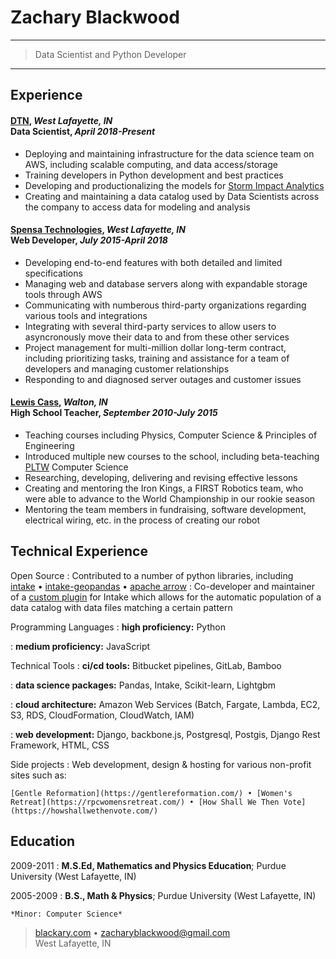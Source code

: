
Zachary Blackwood
============

----

>  Data Scientist and Python Developer

----

## Experience

#### [DTN](https://www.dtn.com), <i>West Lafayette, IN</i><br/> Data Scientist, <i>April 2018-Present</i>

* Deploying and maintaining infrastructure for the data science team on AWS, including scalable computing, and data access/storage
* Training developers in Python development and best practices
* Developing and productionalizing the models for [Storm Impact Analytics](https://www.dtn.com/weather/utilities-and-renewable-energy/storm-impact-analytics)
* Creating and maintaining a data catalog used by Data Scientists across the company to access data for modeling and analysis

#### [Spensa Technologies](https://www.dtn.com/dtn-acquires-spensa-technologies/), <i>West Lafayette, IN</i><br/> Web Developer, <i>July 2015-April 2018</i>

* Developing end-to-end features with both detailed and limited specifications
* Managing web and database servers along with expandable storage tools through
AWS
* Communicating with numberous third-party organizations regarding various
tools and integrations
* Integrating with several third-party services to allow users to asyncronously move their data to and from these other services
* Project management for multi-million dollar long-term contract, including prioritizing tasks, training and assistance for a team of developers and managing customer relationships
* Responding to and diagnosed server outages and customer issues


#### [Lewis Cass](http://www.lewiscass.net), <i>Walton, IN</i><br/> High School Teacher, <i>September 2010-July 2015</i>

* Teaching courses including Physics, Computer Science & Principles of Engineering
* Introduced multiple new courses to the school, including beta-teaching [PLTW](https://www.pltw.org/) Computer Science
* Researching, developing, delivering and revising effective lessons
* Creating and mentoring the Iron Kings, a FIRST Robotics team, who were able to advance to the World Championship in our rookie season
* Mentoring the team members in fundraising, software development, electrical wiring, etc. in the process of creating our robot

Technical Experience
--------------------

Open Source
:   Contributed to a number of python libraries, including <br/>
[intake](https://github.com/intake/intake/commits?author=blackary) • 
[intake-geopandas](https://github.com/intake/intake_geopandas/commits?author=blackary) • 
[apache arrow](https://github.com/apache/arrow/commits?author=blackary)
:   Co-developer and maintainer of a [custom plugin](https://pypi.org/project/intake-pattern-catalog/) for Intake which allows for the automatic population of a data catalog with data files matching a certain pattern

Programming Languages
:   **high proficiency:** Python

:   **medium proficiency:** JavaScript

Technical Tools
:   **ci/cd tools:** Bitbucket pipelines, GitLab, Bamboo

:   **data science packages:** Pandas, Intake, Scikit-learn, Lightgbm

:   **cloud architecture:** Amazon Web Services (Batch, Fargate, Lambda, EC2, S3, RDS, CloudFormation, CloudWatch, IAM)

:   **web development:** Django, backbone.js, Postgresql, Postgis, Django Rest Framework, HTML, CSS

Side projects
:   Web development, design & hosting for various non-profit sites such as:

    [Gentle Reformation](https://gentlereformation.com/) • [Women's Retreat](https://rpcwomensretreat.com/) • [How Shall We Then Vote](https://howshallwethenvote.com/)
 
Education
---------

2009-2011
:   **M.S.Ed, Mathematics and Physics Education**; Purdue University (West Lafayette, IN)

2005-2009
:   **B.S., Math & Physics**; Purdue University (West Lafayette, IN)

    *Minor: Computer Science*


> [blackary.com](https://blackary.com) • <zacharyblackwood@gmail.com> <br/>
 West Lafayette, IN
